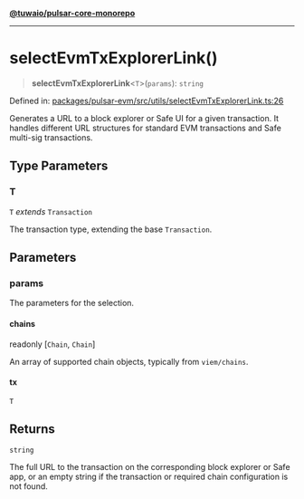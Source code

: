 [**@tuwaio/pulsar-core-monorepo**](../../../README.md)

***

# selectEvmTxExplorerLink()

> **selectEvmTxExplorerLink**\<`T`\>(`params`): `string`

Defined in: [packages/pulsar-evm/src/utils/selectEvmTxExplorerLink.ts:26](https://github.com/TuwaIO/pulsar-core/blob/1547f8f862c907e84c3c1b56aa72a51afdb6f5d6/packages/pulsar-evm/src/utils/selectEvmTxExplorerLink.ts#L26)

Generates a URL to a block explorer or Safe UI for a given transaction.
It handles different URL structures for standard EVM transactions and Safe multi-sig transactions.

## Type Parameters

### T

`T` *extends* `Transaction`

The transaction type, extending the base `Transaction`.

## Parameters

### params

The parameters for the selection.

#### chains

readonly \[`Chain`, `Chain`\]

An array of supported chain objects, typically from `viem/chains`.

#### tx

`T`

## Returns

`string`

The full URL to the transaction on the corresponding block explorer or Safe app,
or an empty string if the transaction or required chain configuration is not found.
